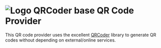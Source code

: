 # ![Logo](https://raw.githubusercontent.com/RobThree/TwoFactorAuth.Net/master/TwoFactorAuth.Net.QRCoder/logo.png) QRCoder base QR Code Provider

This QR code provider uses the excellent [QRCoder](https://github.com/codebude/QRCoder) library to generate QR codes without depending on external/online services.
